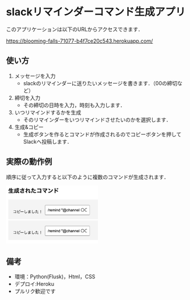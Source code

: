 # slackリマインダーコマンド生成アプリ

このアプリケーションは以下のURLからアクセスできます．

https://blooming-falls-71077-b4f7ce20c543.herokuapp.com/


## 使い方
1. メッセージを入力    
    - slackのリマインダーに送りたいメッセージを書きます．（00の締切など）
2. 締切を入力
    - その締切の日時を入力，時刻も入力します．
3. いつリマインドするかを生成
    - そのリマインダーをいつリマインドさせたいのかを選択します．
4. 生成&コピー
    - 生成ボタンを作るとコマンドが作成されるのでコピーボタンを押してSlackへ投稿します．

## 実際の動作例
順序に従って入力すると以下のように複数のコマンドが生成されます．

<img src="fig/output_ex.png" width="50%">

## 備考
- 環境：Python(Flusk)，Html，CSS
- デプロイ:Heroku
- プルリク歓迎です